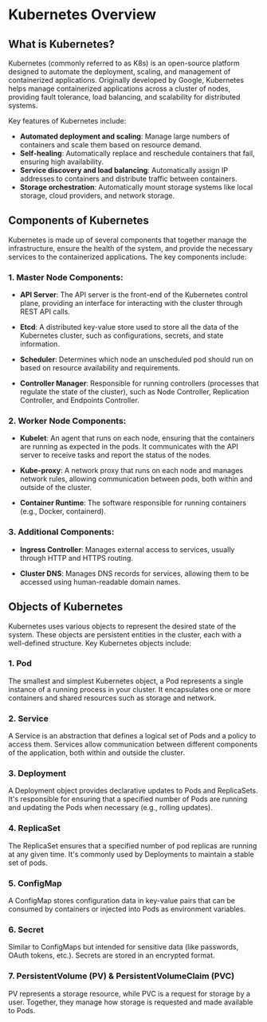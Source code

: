 # Kubernetes Overview

## What is Kubernetes?

Kubernetes (commonly referred to as K8s) is an open-source platform designed to automate the deployment, scaling, and management of containerized applications. Originally developed by Google, Kubernetes helps manage containerized applications across a cluster of nodes, providing fault tolerance, load balancing, and scalability for distributed systems.

Key features of Kubernetes include:

- **Automated deployment and scaling**: Manage large numbers of containers and scale them based on resource demand.
- **Self-healing**: Automatically replace and reschedule containers that fail, ensuring high availability.
- **Service discovery and load balancing**: Automatically assign IP addresses to containers and distribute traffic between containers.
- **Storage orchestration**: Automatically mount storage systems like local storage, cloud providers, and network storage.

## Components of Kubernetes

Kubernetes is made up of several components that together manage the infrastructure, ensure the health of the system, and provide the necessary services to the containerized applications. The key components include:

### 1. **Master Node Components**:

- **API Server**: The API server is the front-end of the Kubernetes control plane, providing an interface for interacting with the cluster through REST API calls.
  
- **Etcd**: A distributed key-value store used to store all the data of the Kubernetes cluster, such as configurations, secrets, and state information.
  
- **Scheduler**: Determines which node an unscheduled pod should run on based on resource availability and requirements.
  
- **Controller Manager**: Responsible for running controllers (processes that regulate the state of the cluster), such as Node Controller, Replication Controller, and Endpoints Controller.

### 2. **Worker Node Components**:

- **Kubelet**: An agent that runs on each node, ensuring that the containers are running as expected in the pods. It communicates with the API server to receive tasks and report the status of the nodes.

- **Kube-proxy**: A network proxy that runs on each node and manages network rules, allowing communication between pods, both within and outside of the cluster.

- **Container Runtime**: The software responsible for running containers (e.g., Docker, containerd).

### 3. **Additional Components**:

- **Ingress Controller**: Manages external access to services, usually through HTTP and HTTPS routing.
  
- **Cluster DNS**: Manages DNS records for services, allowing them to be accessed using human-readable domain names.

## Objects of Kubernetes

Kubernetes uses various objects to represent the desired state of the system. These objects are persistent entities in the cluster, each with a well-defined structure. Key Kubernetes objects include:

### 1. **Pod**
The smallest and simplest Kubernetes object, a Pod represents a single instance of a running process in your cluster. It encapsulates one or more containers and shared resources such as storage and network.

### 2. **Service**
A Service is an abstraction that defines a logical set of Pods and a policy to access them. Services allow communication between different components of the application, both within and outside the cluster.

### 3. **Deployment**
A Deployment object provides declarative updates to Pods and ReplicaSets. It's responsible for ensuring that a specified number of Pods are running and updating the Pods when necessary (e.g., rolling updates).

### 4. **ReplicaSet**
The ReplicaSet ensures that a specified number of pod replicas are running at any given time. It's commonly used by Deployments to maintain a stable set of pods.

### 5. **ConfigMap**
A ConfigMap stores configuration data in key-value pairs that can be consumed by containers or injected into Pods as environment variables.

### 6. **Secret**
Similar to ConfigMaps but intended for sensitive data (like passwords, OAuth tokens, etc.). Secrets are stored in an encrypted format.

### 7. **PersistentVolume (PV) & PersistentVolumeClaim (PVC)**
PV represents a storage resource, while PVC is a request for storage by a user. Together, they manage how storage is requested and made available to Pods.
